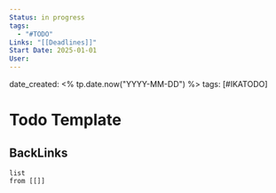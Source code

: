 ```yaml
---
Status: in progress
tags:
  - "#TODO"
Links: "[[Deadlines]]"
Start Date: 2025-01-01
User:
---
```

date_created: <% tp.date.now("YYYY-MM-DD") %>
tags: [#IKATODO]



# Todo Template
## BackLinks

```dataview
list
from [[]]
```

